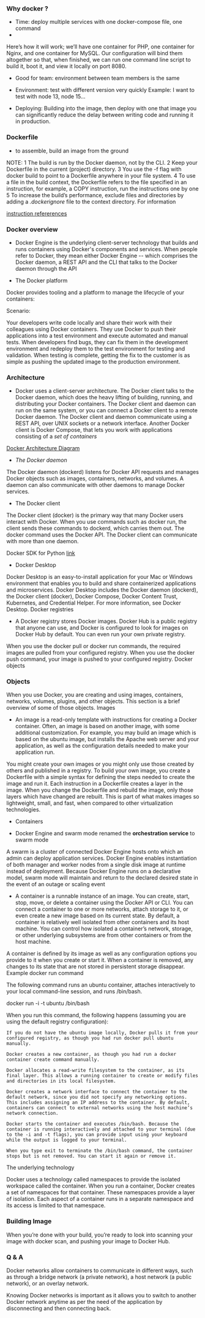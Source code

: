 
### Why docker ?

- Time: deploy multiple services with one docker-compose file, one command
- 
Here’s how it will work; we’ll have one container for PHP, one container for
Nginx, and one container for MySQL. Our configuration will bind them altogether
so that, when finished, we can run one command line script to build it, boot
it, and view it locally on port 8080.

- Good for team: environment between team members is the same

- Environment: test with different version very quickly
Example: I want to test with node 13, node 15...

- Deploying: Building into the image, then deploy with one that image
you can significantly reduce the delay between writing code and running it in production.

### Dockerfile

- to assemble, build an image from the ground

NOTE:
1 The build is run by the Docker daemon, not by the CLI.
2 Keep your Dockerfile in the current (project) directory.
3 You use the -f flag with docker build to point to a Dockerfile anywhere in your file system.
4 To use a file in the build context, the Dockerfile refers to the file
specified in an instruction, for example, a COPY instruction, run the instructions one by one
5 To increase the build’s performance, exclude files and directories by
adding a *.dockerignore* file to the context directory. For information

[instruction refererences](https://docs.docker.com/engine/reference/builder/)

### Docker overview


- Docker Engine is the underlying client-server technology that builds and runs containers using Docker's components and services. 
When people refer to Docker, they mean either Docker Engine -- 
which comprises the Docker daemon, a REST API and the CLI that talks to the Docker daemon through the API

- The Docker platform

Docker provides tooling and a platform to manage the lifecycle of your containers:

Scenario:

Your developers write code locally and share their work with their colleagues using Docker containers.
They use Docker to push their applications into a test environment and execute automated and manual tests.
When developers find bugs, they can fix them in the development environment and redeploy them to the test environment for testing and validation.
When testing is complete, getting the fix to the customer is as simple as pushing the updated image to the production environment.

### Architecture

- Docker uses a client-server architecture. The Docker client talks to the Docker daemon, which does the heavy lifting of building, running, and distributing your Docker containers. 
The Docker client and daemon can run on the same system, or you can connect a Docker client to a remote Docker daemon. The Docker client and daemon communicate using a REST API, over UNIX sockets or a network interface. 
Another Docker client is Docker Compose, that lets you work with applications consisting of a *set of containers*

[Docker Architecture Diagram](https://docs.docker.com/engine/images/architecture.svg)

- *The Docker daemon*

The Docker daemon (dockerd) listens for Docker API requests and manages Docker objects such as images, containers, networks, and volumes. A daemon can also communicate with other daemons to manage Docker services.

- The Docker client

The Docker client (docker) is the primary way that many Docker users interact with Docker. 
When you use commands such as docker run, the client sends these commands to dockerd, which carries them out. The docker command uses the Docker API. The Docker client can communicate with more than one daemon.

Docker SDK for Python [link](https://github.com/docker/docker-py)

- Docker Desktop

Docker Desktop is an easy-to-install application for your Mac or Windows environment that enables you to build and share containerized applications and microservices. Docker Desktop includes the Docker daemon (dockerd), the Docker client (docker), Docker Compose, Docker Content Trust, Kubernetes, and Credential Helper. For more information, see Docker Desktop.
Docker registries

- A Docker registry stores Docker images. Docker Hub is a public registry that anyone can use, and Docker is configured to look for images on Docker Hub by default. You can even run your own private registry.

When you use the docker pull or docker run commands, the required images are pulled from your configured registry. When you use the docker push command, your image is pushed to your configured registry.
Docker objects

### Objects

When you use Docker, you are creating and using images, containers, networks, volumes, plugins, and other objects. 
This section is a brief overview of some of those objects.
Images

- An image is a read-only template with instructions for creating a Docker container. Often, an image is based on another image, with some additional customization. 
For example, you may build an image which is based on the ubuntu image, but installs the Apache web server and your application, as well as the configuration details needed to make your application run.

You might create your own images or you might only use those created by others and published in a registry. To build your own image, you create a Dockerfile with a simple syntax for defining the steps needed to create the image and run it. Each instruction in a Dockerfile creates a layer in the image. When you change the Dockerfile and rebuild the image, only those layers which have changed are rebuilt. This is part of what makes images so lightweight, small, and fast, when compared to other virtualization technologies.

- Containers

- Docker Engine and swarm mode
  renamed the **orchestration service** to swarm mode

A swarm is a cluster of connected Docker Engine hosts onto which an admin can deploy application services. 
Docker Engine enables instantiation of both manager and worker nodes from a single disk image at runtime instead of deployment. 
Because Docker Engine runs on a declarative model, 
swarm mode will maintain and return to the declared desired state in the event of an outage or scaling event

- A container is a runnable instance of an image. You can create, start, stop, move, or delete a container using the Docker API or CLI. You can connect a container to one or more networks, attach storage to it, or even create a new image based on its current state.
By default, a container is relatively well isolated from other containers and its host machine. You can control how isolated a container’s network, storage, or other underlying subsystems are from other containers or from the host machine.

A container is defined by its image as well as any configuration options you provide to it when you create or start it. When a container is removed, any changes to its state that are not stored in persistent storage disappear.
Example docker run command

The following command runs an ubuntu container, attaches interactively to your local command-line session, and runs /bin/bash.

 docker run -i -t ubuntu /bin/bash

When you run this command, the following happens (assuming you are using the default registry configuration):

    If you do not have the ubuntu image locally, Docker pulls it from your configured registry, as though you had run docker pull ubuntu manually.

    Docker creates a new container, as though you had run a docker container create command manually.

    Docker allocates a read-write filesystem to the container, as its final layer. This allows a running container to create or modify files and directories in its local filesystem.

    Docker creates a network interface to connect the container to the default network, since you did not specify any networking options. This includes assigning an IP address to the container. By default, containers can connect to external networks using the host machine’s network connection.

    Docker starts the container and executes /bin/bash. Because the container is running interactively and attached to your terminal (due to the -i and -t flags), you can provide input using your keyboard while the output is logged to your terminal.

    When you type exit to terminate the /bin/bash command, the container stops but is not removed. You can start it again or remove it.

The underlying technology

Docker uses a technology called namespaces to provide the isolated workspace called the container. When you run a container, 
Docker creates a set of namespaces for that container.
These namespaces provide a layer of isolation. Each aspect of a container runs in a separate namespace and its access is limited to that namespace.

### Building Image

When you’re done with your build, 
you’re ready to look into scanning your image with docker scan, 
and pushing your image to Docker Hub.

### Q & A


Docker networks allow containers to communicate in different ways, such as through a bridge network (a private
network), a host network (a public network), or an overlay network.

Knowing Docker networks is important as it allows you to switch to another Docker network anytime as per the need of the
application by disconnecting and then connecting back.
